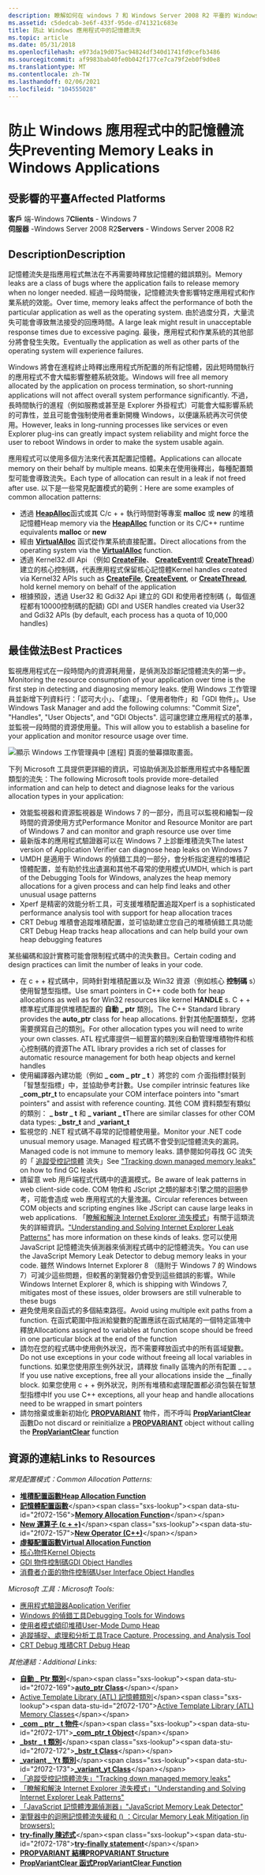 ```yaml
---
description: 瞭解如何在 windows 7 和 Windows Server 2008 R2 平臺的 Windows 應用程式中避免記憶體流失。
ms.assetid: c5dedcab-3e6f-433f-95de-d741321c683e
title: 防止 Windows 應用程式中的記憶體流失
ms.topic: article
ms.date: 05/31/2018
ms.openlocfilehash: e973da19d075ac94824df340d1741fd9cefb3486
ms.sourcegitcommit: af9983bab40fe0b042f177ce7ca79f2eb0f9d0e8
ms.translationtype: MT
ms.contentlocale: zh-TW
ms.lasthandoff: 02/06/2021
ms.locfileid: "104555028"
---
```

# <a name="preventing-memory-leaks-in-windows-applications"></a><span data-ttu-id="2f072-103">防止 Windows 應用程式中的記憶體流失</span><span class="sxs-lookup"><span data-stu-id="2f072-103">Preventing Memory Leaks in Windows Applications</span></span>

## <a name="affected-platforms"></a><span data-ttu-id="2f072-104">受影響的平臺</span><span class="sxs-lookup"><span data-stu-id="2f072-104">Affected Platforms</span></span>

<span data-ttu-id="2f072-105">**客戶** 端-Windows 7</span><span class="sxs-lookup"><span data-stu-id="2f072-105">**Clients** - Windows 7</span></span>  
<span data-ttu-id="2f072-106">**伺服器** -Windows Server 2008 R2</span><span class="sxs-lookup"><span data-stu-id="2f072-106">**Servers** - Windows Server 2008 R2</span></span>  

## <a name="description"></a><span data-ttu-id="2f072-107">Description</span><span class="sxs-lookup"><span data-stu-id="2f072-107">Description</span></span>

<span data-ttu-id="2f072-108">記憶體流失是指應用程式無法在不再需要時釋放記憶體的錯誤類別。</span><span class="sxs-lookup"><span data-stu-id="2f072-108">Memory leaks are a class of bugs where the application fails to release memory when no longer needed.</span></span> <span data-ttu-id="2f072-109">經過一段時間後，記憶體流失會影響特定應用程式和作業系統的效能。</span><span class="sxs-lookup"><span data-stu-id="2f072-109">Over time, memory leaks affect the performance of both the particular application as well as the operating system.</span></span> <span data-ttu-id="2f072-110">由於過度分頁，大量流失可能會導致無法接受的回應時間。</span><span class="sxs-lookup"><span data-stu-id="2f072-110">A large leak might result in unacceptable response times due to excessive paging.</span></span> <span data-ttu-id="2f072-111">最後，應用程式和作業系統的其他部分將會發生失敗。</span><span class="sxs-lookup"><span data-stu-id="2f072-111">Eventually the application as well as other parts of the operating system will experience failures.</span></span>

<span data-ttu-id="2f072-112">Windows 將會在進程終止時釋出應用程式所配置的所有記憶體，因此短時間執行的應用程式不會大幅影響整體系統效能。</span><span class="sxs-lookup"><span data-stu-id="2f072-112">Windows will free all memory allocated by the application on process termination, so short-running applications will not affect overall system performance significantly.</span></span> <span data-ttu-id="2f072-113">不過，長時間執行的進程（例如服務或甚至是 Explorer 外掛程式）可能會大幅影響系統的可靠性，並且可能會強制使用者重新開機 Windows，以便讓系統再次可供使用。</span><span class="sxs-lookup"><span data-stu-id="2f072-113">However, leaks in long-running processes like services or even Explorer plug-ins can greatly impact system reliability and might force the user to reboot Windows in order to make the system usable again.</span></span>

<span data-ttu-id="2f072-114">應用程式可以使用多個方法來代表其配置記憶體。</span><span class="sxs-lookup"><span data-stu-id="2f072-114">Applications can allocate memory on their behalf by multiple means.</span></span> <span data-ttu-id="2f072-115">如果未在使用後釋出，每種配置類型可能會導致流失。</span><span class="sxs-lookup"><span data-stu-id="2f072-115">Each type of allocation can result in a leak if not freed after use.</span></span> <span data-ttu-id="2f072-116">以下是一些常見配置模式的範例：</span><span class="sxs-lookup"><span data-stu-id="2f072-116">Here are some examples of common allocation patterns:</span></span>

-   <span data-ttu-id="2f072-117">透過 [**HeapAlloc**](/windows/win32/api/heapapi/nf-heapapi-heapalloc)函式或其 C/c + + 執行時間對等專案 **malloc** 或 **new** 的堆積記憶體</span><span class="sxs-lookup"><span data-stu-id="2f072-117">Heap memory via the [**HeapAlloc**](/windows/win32/api/heapapi/nf-heapapi-heapalloc) function or its C/C++ runtime equivalents **malloc** or **new**</span></span>
-   <span data-ttu-id="2f072-118">經由 [**VirtualAlloc**](/windows/win32/api/memoryapi/nf-memoryapi-virtualalloc) 函式從作業系統直接配置。</span><span class="sxs-lookup"><span data-stu-id="2f072-118">Direct allocations from the operating system via the [**VirtualAlloc**](/windows/win32/api/memoryapi/nf-memoryapi-virtualalloc) function.</span></span>
-   <span data-ttu-id="2f072-119">透過 Kernel32.dll Api （例如 [**CreateFile**](/windows/win32/api/fileapi/nf-fileapi-createfilea)、 [**CreateEvent**](/windows/win32/api/synchapi/nf-synchapi-createeventa)或 [**CreateThread**](/windows/win32/api/processthreadsapi/nf-processthreadsapi-createthread)）建立的核心控制碼，代表應用程式保留核心記憶體</span><span class="sxs-lookup"><span data-stu-id="2f072-119">Kernel handles created via Kernel32 APIs such as [**CreateFile**](/windows/win32/api/fileapi/nf-fileapi-createfilea), [**CreateEvent**](/windows/win32/api/synchapi/nf-synchapi-createeventa), or [**CreateThread**](/windows/win32/api/processthreadsapi/nf-processthreadsapi-createthread), hold kernel memory on behalf of the application</span></span>
-   <span data-ttu-id="2f072-120">根據預設，透過 User32 和 Gdi32 Api 建立的 GDI 和使用者控制碼 (，每個進程都有10000控制碼的配額) </span><span class="sxs-lookup"><span data-stu-id="2f072-120">GDI and USER handles created via User32 and Gdi32 APIs (by default, each process has a quota of 10,000 handles)</span></span>

## <a name="best-practices"></a><span data-ttu-id="2f072-121">最佳做法</span><span class="sxs-lookup"><span data-stu-id="2f072-121">Best Practices</span></span>

<span data-ttu-id="2f072-122">監視應用程式在一段時間內的資源耗用量，是偵測及診斷記憶體流失的第一步。</span><span class="sxs-lookup"><span data-stu-id="2f072-122">Monitoring the resource consumption of your application over time is the first step in detecting and diagnosing memory leaks.</span></span> <span data-ttu-id="2f072-123">使用 Windows 工作管理員並新增下列資料行：「認可大小」、「處理」、「使用者物件」和「GDI 物件」。</span><span class="sxs-lookup"><span data-stu-id="2f072-123">Use Windows Task Manager and add the following columns: "Commit Size", "Handles", "User Objects", and "GDI Objects".</span></span> <span data-ttu-id="2f072-124">這可讓您建立應用程式的基準，並監視一段時間的資源使用量。</span><span class="sxs-lookup"><span data-stu-id="2f072-124">This will allow you to establish a baseline for your application and monitor resource usage over time.</span></span>

![顯示 Windows 工作管理員中 [進程] 頁面的螢幕擷取畫面。](images/preventingmemoryleaks-windowstaskmanager.gif)

<span data-ttu-id="2f072-126">下列 Microsoft 工具提供更詳細的資訊，可協助偵測及診斷應用程式中各種配置類型的流失：</span><span class="sxs-lookup"><span data-stu-id="2f072-126">The following Microsoft tools provide more-detailed information and can help to detect and diagnose leaks for the various allocation types in your application:</span></span>

-   <span data-ttu-id="2f072-127">效能監視器和資源監視器是 Windows 7 的一部分，而且可以監視和繪製一段時間的資源使用方式</span><span class="sxs-lookup"><span data-stu-id="2f072-127">Performance Monitor and Resource Monitor are part of Windows 7 and can monitor and graph resource use over time</span></span>
-   <span data-ttu-id="2f072-128">最新版本的應用程式驗證器可以在 Windows 7 上診斷堆積流失</span><span class="sxs-lookup"><span data-stu-id="2f072-128">The latest version of Application Verifier can diagnose heap leaks on Windows 7</span></span>
-   <span data-ttu-id="2f072-129">UMDH 是適用于 Windows 的偵錯工具的一部分，會分析指定進程的堆積記憶體配置，並有助於找出遺漏和其他不尋常的使用模式</span><span class="sxs-lookup"><span data-stu-id="2f072-129">UMDH, which is part of the Debugging Tools for Windows, analyzes the heap memory allocations for a given process and can help find leaks and other unusual usage patterns</span></span>
-   <span data-ttu-id="2f072-130">Xperf 是精密的效能分析工具，可支援堆積配置追蹤</span><span class="sxs-lookup"><span data-stu-id="2f072-130">Xperf is a sophisticated performance analysis tool with support for heap allocation traces</span></span>
-   <span data-ttu-id="2f072-131">CRT Debug 堆積會追蹤堆積配置，並可協助建立您自己的堆積偵錯工具功能</span><span class="sxs-lookup"><span data-stu-id="2f072-131">CRT Debug Heap tracks heap allocations and can help build your own heap debugging features</span></span>

<span data-ttu-id="2f072-132">某些編碼和設計實務可能會限制程式碼中的流失數目。</span><span class="sxs-lookup"><span data-stu-id="2f072-132">Certain coding and design practices can limit the number of leaks in your code.</span></span>

-   <span data-ttu-id="2f072-133">在 c + + 程式碼中，同時針對堆積配置以及 Win32 資源（例如核心 **控制碼** s）使用智慧型指標。</span><span class="sxs-lookup"><span data-stu-id="2f072-133">Use smart pointers in C++ code both for heap allocations as well as for Win32 resources like kernel **HANDLE** s.</span></span> <span data-ttu-id="2f072-134">C + + 標準程式庫提供堆積配置的 **自動 \_ ptr** 類別。</span><span class="sxs-lookup"><span data-stu-id="2f072-134">The C++ Standard library provides the **auto\_ptr** class for heap allocations.</span></span> <span data-ttu-id="2f072-135">針對其他配置類型，您將需要撰寫自己的類別。</span><span class="sxs-lookup"><span data-stu-id="2f072-135">For other allocation types you will need to write your own classes.</span></span> <span data-ttu-id="2f072-136">ATL 程式庫提供一組豐富的類別來自動管理堆積物件和核心控制碼的資源</span><span class="sxs-lookup"><span data-stu-id="2f072-136">The ATL library provides a rich set of classes for automatic resource management for both heap objects and kernel handles</span></span>
-   <span data-ttu-id="2f072-137">使用編譯器內建功能（例如 **\_ com \_ ptr \_ t** ）將您的 com 介面指標封裝到「智慧型指標」中，並協助參考計數。</span><span class="sxs-lookup"><span data-stu-id="2f072-137">Use compiler intrinsic features like **\_com\_ptr\_t** to encapsulate your COM interface pointers into "smart pointers" and assist with reference counting.</span></span> <span data-ttu-id="2f072-138">其他 COM 資料類型有類似的類別： **\_ bstr \_ t** 和 **\_ variant \_ t**</span><span class="sxs-lookup"><span data-stu-id="2f072-138">There are similar classes for other COM data types: **\_bstr\_t** and **\_variant\_t**</span></span>
-   <span data-ttu-id="2f072-139">監視您的 .NET 程式碼不尋常的記憶體使用量。</span><span class="sxs-lookup"><span data-stu-id="2f072-139">Monitor your .NET code unusual memory usage.</span></span> <span data-ttu-id="2f072-140">Managed 程式碼不會受到記憶體流失的漏洞。</span><span class="sxs-lookup"><span data-stu-id="2f072-140">Managed code is not immune to memory leaks.</span></span> <span data-ttu-id="2f072-141">請參閱如何尋找 GC 流失的「 [追蹤受控記憶體](/archive/blogs/ricom/) 流失」</span><span class="sxs-lookup"><span data-stu-id="2f072-141">See ["Tracking down managed memory leaks"](/archive/blogs/ricom/) on how to find GC leaks</span></span>
-   <span data-ttu-id="2f072-142">請留意 web 用戶端程式代碼中的遺漏模式。</span><span class="sxs-lookup"><span data-stu-id="2f072-142">Be aware of leak patterns in web client-side code.</span></span> <span data-ttu-id="2f072-143">COM 物件和 JScript 之類的腳本引擎之間的迴圈參考，可能會造成 web 應用程式的大量洩漏。</span><span class="sxs-lookup"><span data-stu-id="2f072-143">Circular references between COM objects and scripting engines like JScript can cause large leaks in web applications.</span></span> <span data-ttu-id="2f072-144">「[瞭解和解決 Internet Explorer 流失模式](/previous-versions/ms976398(v=msdn.10))」有關于這類流失的詳細資訊。</span><span class="sxs-lookup"><span data-stu-id="2f072-144">["Understanding and Solving Internet Explorer Leak Patterns"](/previous-versions/ms976398(v=msdn.10)) has more information on these kinds of leaks.</span></span> <span data-ttu-id="2f072-145">您可以使用 JavaScript 記憶體流失偵測器來偵測程式碼中的記憶體流失。</span><span class="sxs-lookup"><span data-stu-id="2f072-145">You can use the JavaScript Memory Leak Detector to debug memory leaks in your code.</span></span> <span data-ttu-id="2f072-146">雖然 Windows Internet Explorer 8 （隨附于 Windows 7 的 Windows 7）可減少這些問題，但較舊的瀏覽器仍會受到這些錯誤的影響。</span><span class="sxs-lookup"><span data-stu-id="2f072-146">While Windows Internet Explorer 8, which is shipping with Windows 7, mitigates most of these issues, older browsers are still vulnerable to these bugs</span></span>
-   <span data-ttu-id="2f072-147">避免使用來自函式的多個結束路徑。</span><span class="sxs-lookup"><span data-stu-id="2f072-147">Avoid using multiple exit paths from a function.</span></span> <span data-ttu-id="2f072-148">在函式範圍中指派給變數的配置應該在函式結尾的一個特定區塊中釋放</span><span class="sxs-lookup"><span data-stu-id="2f072-148">Allocations assigned to variables at function scope should be freed in one particular block at the end of the function</span></span>
-   <span data-ttu-id="2f072-149">請勿在您的程式碼中使用例外狀況，而不需要釋放函式中的所有區域變數。</span><span class="sxs-lookup"><span data-stu-id="2f072-149">Do not use exceptions in your code without freeing all local variables in functions.</span></span> <span data-ttu-id="2f072-150">如果您使用原生例外狀況，請釋放 finally 區塊內的所有配置 \_ \_ 。</span><span class="sxs-lookup"><span data-stu-id="2f072-150">If you use native exceptions, free all your allocations inside the \_\_finally block.</span></span> <span data-ttu-id="2f072-151">如果您使用 c + + 例外狀況，則所有堆積和處理配置都必須包裝在智慧型指標中</span><span class="sxs-lookup"><span data-stu-id="2f072-151">If you use C++ exceptions, all your heap and handle allocations need to be wrapped in smart pointers</span></span>
-   <span data-ttu-id="2f072-152">請勿捨棄或重新初始化 [**PROPVARIANT**](/windows/win32/api/propidlbase/ns-propidlbase-propvariant) 物件，而不呼叫 [**PropVariantClear**](/windows/win32/api/combaseapi/nf-combaseapi-propvariantclear) 函數</span><span class="sxs-lookup"><span data-stu-id="2f072-152">Do not discard or reinitialize a [**PROPVARIANT**](/windows/win32/api/propidlbase/ns-propidlbase-propvariant) object without calling the [**PropVariantClear**](/windows/win32/api/combaseapi/nf-combaseapi-propvariantclear) function</span></span>

## <a name="links-to-resources"></a><span data-ttu-id="2f072-153">資源的連結</span><span class="sxs-lookup"><span data-stu-id="2f072-153">Links to Resources</span></span>

<span data-ttu-id="2f072-154">*常見配置模式：*</span><span class="sxs-lookup"><span data-stu-id="2f072-154">*Common Allocation Patterns:*</span></span>

-   [<span data-ttu-id="2f072-155">**堆積配置函數**</span><span class="sxs-lookup"><span data-stu-id="2f072-155">**Heap Allocation Function**</span></span>](/windows/win32/api/heapapi/nf-heapapi-heapalloc)
-   <span data-ttu-id="2f072-156">[**記憶體配置函數**](https://msdn.microsoft.com/library/6ewkz86d(v=VS.71).aspx)</span><span class="sxs-lookup"><span data-stu-id="2f072-156">[**Memory Allocation Function**](https://msdn.microsoft.com/library/6ewkz86d(v=VS.71).aspx)</span></span>
-   <span data-ttu-id="2f072-157">[**New 運算子 (c + +)**](https://msdn.microsoft.com/library/kewsb8ba(v=VS.71).aspx)</span><span class="sxs-lookup"><span data-stu-id="2f072-157">[**New Operator (C++)**](https://msdn.microsoft.com/library/kewsb8ba(v=VS.71).aspx)</span></span>
-   [<span data-ttu-id="2f072-158">**虛擬配置函數**</span><span class="sxs-lookup"><span data-stu-id="2f072-158">**Virtual Allocation Function**</span></span>](/windows/win32/api/memoryapi/nf-memoryapi-virtualalloc)
-   [<span data-ttu-id="2f072-159">核心物件</span><span class="sxs-lookup"><span data-stu-id="2f072-159">Kernel Objects</span></span>](../sysinfo/kernel-objects.md)
-   [<span data-ttu-id="2f072-160">GDI 物件控制碼</span><span class="sxs-lookup"><span data-stu-id="2f072-160">GDI Object Handles</span></span>](../sysinfo/gdi-objects.md)
-   [<span data-ttu-id="2f072-161">消費者介面的物件控制碼</span><span class="sxs-lookup"><span data-stu-id="2f072-161">User Interface Object Handles</span></span>](../sysinfo/user-objects.md)

<span data-ttu-id="2f072-162">*Microsoft 工具：*</span><span class="sxs-lookup"><span data-stu-id="2f072-162">*Microsoft Tools:*</span></span>

-   [<span data-ttu-id="2f072-163">應用程式驗證器</span><span class="sxs-lookup"><span data-stu-id="2f072-163">Application Verifier</span></span>](application-verifier.md)
-   [<span data-ttu-id="2f072-164">Windows 的偵錯工具</span><span class="sxs-lookup"><span data-stu-id="2f072-164">Debugging Tools for Windows</span></span>](/windows-hardware/drivers/debugger/)
-   [<span data-ttu-id="2f072-165">使用者模式傾印堆積</span><span class="sxs-lookup"><span data-stu-id="2f072-165">User-Mode Dump Heap</span></span>](/windows-hardware/drivers/debugger/umdh)
-   [<span data-ttu-id="2f072-166">追蹤捕捉、處理和分析工具</span><span class="sxs-lookup"><span data-stu-id="2f072-166">Trace Capture, Processing, and Analysis Tool</span></span>](https://msdn.microsoft.com/performance/cc825801.aspx)
-   [<span data-ttu-id="2f072-167">CRT Debug 堆積</span><span class="sxs-lookup"><span data-stu-id="2f072-167">CRT Debug Heap</span></span>](/visualstudio/debugger/crt-debug-heap-details?view=vs-2015)

<span data-ttu-id="2f072-168">*其他連結：*</span><span class="sxs-lookup"><span data-stu-id="2f072-168">*Additional Links:*</span></span>

-   <span data-ttu-id="2f072-169">[**自動 \_ Ptr 類別**](https://msdn.microsoft.com/library/ew3fk483(v=VS.71).aspx)</span><span class="sxs-lookup"><span data-stu-id="2f072-169">[**auto\_ptr Class**](https://msdn.microsoft.com/library/ew3fk483(v=VS.71).aspx)</span></span>
-   <span data-ttu-id="2f072-170">[Active Template Library (ATL) 記憶體類別](https://msdn.microsoft.com/library/44yh1z4f(v=VS.71).aspx)</span><span class="sxs-lookup"><span data-stu-id="2f072-170">[Active Template Library (ATL) Memory Classes](https://msdn.microsoft.com/library/44yh1z4f(v=VS.71).aspx)</span></span>
-   <span data-ttu-id="2f072-171">[**\_com \_ ptr \_ t 物件**](https://msdn.microsoft.com/library/417w8b3b(v=VS.71).aspx)</span><span class="sxs-lookup"><span data-stu-id="2f072-171">[**\_com\_ptr\_t Object**](https://msdn.microsoft.com/library/417w8b3b(v=VS.71).aspx)</span></span>
-   <span data-ttu-id="2f072-172">[**\_bstr \_ t 類別**](https://msdn.microsoft.com/library/zthfhkd6(v=VS.71).aspx)</span><span class="sxs-lookup"><span data-stu-id="2f072-172">[**\_bstr\_t Class**](https://msdn.microsoft.com/library/zthfhkd6(v=VS.71).aspx)</span></span>
-   <span data-ttu-id="2f072-173">[**\_variant \_ Yt 類別**](https://msdn.microsoft.com/library/x295h94e(v=VS.71).aspx)</span><span class="sxs-lookup"><span data-stu-id="2f072-173">[**\_variant\_yt Class**](https://msdn.microsoft.com/library/x295h94e(v=VS.71).aspx)</span></span>
-   [<span data-ttu-id="2f072-174">「追蹤受控記憶體流失」</span><span class="sxs-lookup"><span data-stu-id="2f072-174">"Tracking down managed memory leaks"</span></span>](/archive/blogs/ricom/)
-   <span data-ttu-id="2f072-175">[「瞭解和解決 Internet Explorer 流失模式」](/previous-versions/ms976398(v=msdn.10))</span><span class="sxs-lookup"><span data-stu-id="2f072-175">["Understanding and Solving Internet Explorer Leak Patterns"](/previous-versions/ms976398(v=msdn.10))</span></span>
-   [<span data-ttu-id="2f072-176">「JavaScript 記憶體洩漏偵測器」</span><span class="sxs-lookup"><span data-stu-id="2f072-176">"JavaScript Memory Leak Detector"</span></span>](/archive/blogs/gpde/new-javascript-memory-leak-detector-from-our-team)
-   <span data-ttu-id="2f072-177">[瀏覽器中的迴圈記憶體流失緩和 () ：](/previous-versions/windows/internet-explorer/ie-developer/platform-apis/dd361842(v=vs.85))</span><span class="sxs-lookup"><span data-stu-id="2f072-177">[Circular Memory Leak Mitigation (in browsers):](/previous-versions/windows/internet-explorer/ie-developer/platform-apis/dd361842(v=vs.85))</span></span>
-   <span data-ttu-id="2f072-178">[**try-finally 陳述式**](https://msdn.microsoft.com/library/yb3kz605(v=VS.71).aspx)</span><span class="sxs-lookup"><span data-stu-id="2f072-178">[**try-finally statement**](https://msdn.microsoft.com/library/yb3kz605(v=VS.71).aspx)</span></span>
-   [<span data-ttu-id="2f072-179">**PROPVARIANT 結構**</span><span class="sxs-lookup"><span data-stu-id="2f072-179">**PROPVARIANT Structure**</span></span>](/windows/win32/api/propidlbase/ns-propidlbase-propvariant)
-   [<span data-ttu-id="2f072-180">**PropVariantClear 函式**</span><span class="sxs-lookup"><span data-stu-id="2f072-180">**PropVariantClear Function**</span></span>](/windows/win32/api/combaseapi/nf-combaseapi-propvariantclear)

 

 
